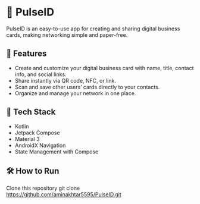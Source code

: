 # 📱 PulseID

PulseID is an easy-to-use app for creating and sharing digital business cards, making networking simple and paper-free.

## 🚀 Features

- Create and customize your digital business card with name, title, contact info, and social links.
- Share instantly via QR code, NFC, or link.
- Scan and save other users’ cards directly to your contacts.
- Organize and manage your network in one place.

## 🚀 Tech Stack

- Kotlin
- Jetpack Compose
- Material 3
- AndroidX Navigation
- State Management with Compose

## 🛠️ How to Run

Clone this repository
git clone https://github.com/aminakhtar5595/PulseID.git
